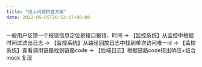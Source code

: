 ```yaml
---
title: "线上问题排查方案"
date: 2022-05-05T20:53:17+08:00
---
```


一般用户反馈一个报错信息定位是接口报错、时间
-> 【监控系统】从监控中根据时间过滤出日志
-> 【监控系统】从路径回放日志中找到单次访问唯一id
-> 【监控系统】查看调用链路找到链路code
-> 【后端日志】根据链路code捞出响应+结合mock 复现
